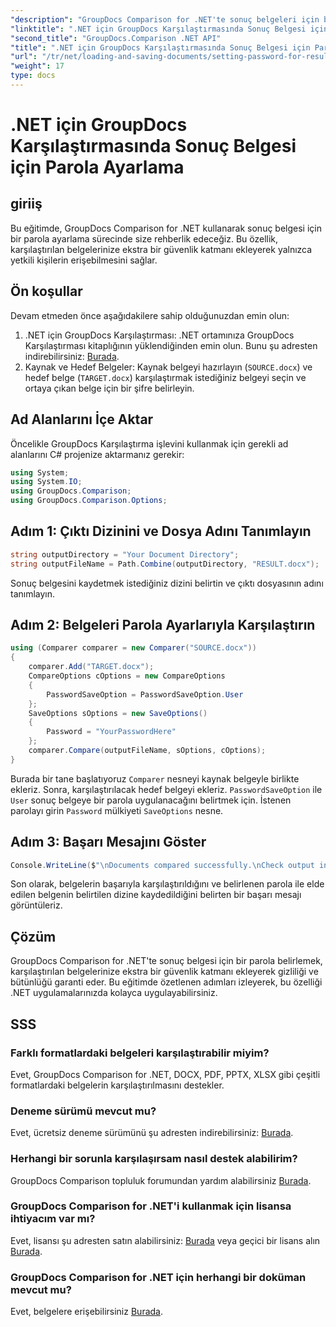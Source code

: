 ```yaml
---
"description": "GroupDocs Comparison for .NET'te sonuç belgeleri için bir parola ayarlamayı öğrenin. Güvenliği artırın ve karşılaştırılan dosyalarınızı koruyun."
"linktitle": ".NET için GroupDocs Karşılaştırmasında Sonuç Belgesi için Parola Ayarlama"
"second_title": "GroupDocs.Comparison .NET API"
"title": ".NET için GroupDocs Karşılaştırmasında Sonuç Belgesi için Parola Ayarlama"
"url": "/tr/net/loading-and-saving-documents/setting-password-for-resultant-document/"
"weight": 17
type: docs
---
```

# .NET için GroupDocs Karşılaştırmasında Sonuç Belgesi için Parola Ayarlama

## giriiş
Bu eğitimde, GroupDocs Comparison for .NET kullanarak sonuç belgesi için bir parola ayarlama sürecinde size rehberlik edeceğiz. Bu özellik, karşılaştırılan belgelerinize ekstra bir güvenlik katmanı ekleyerek yalnızca yetkili kişilerin erişebilmesini sağlar.
## Ön koşullar
Devam etmeden önce aşağıdakilere sahip olduğunuzdan emin olun:
1. .NET için GroupDocs Karşılaştırması: .NET ortamınıza GroupDocs Karşılaştırması kitaplığının yüklendiğinden emin olun. Bunu şu adresten indirebilirsiniz: [Burada](https://releases.groupdocs.com/comparison/net/).
2. Kaynak ve Hedef Belgeler: Kaynak belgeyi hazırlayın (`SOURCE.docx`) ve hedef belge (`TARGET.docx`) karşılaştırmak istediğiniz belgeyi seçin ve ortaya çıkan belge için bir şifre belirleyin.

## Ad Alanlarını İçe Aktar
Öncelikle GroupDocs Karşılaştırma işlevini kullanmak için gerekli ad alanlarını C# projenize aktarmanız gerekir:
```csharp
using System;
using System.IO;
using GroupDocs.Comparison;
using GroupDocs.Comparison.Options;
```
## Adım 1: Çıktı Dizinini ve Dosya Adını Tanımlayın
```csharp
string outputDirectory = "Your Document Directory";
string outputFileName = Path.Combine(outputDirectory, "RESULT.docx");
```
Sonuç belgesini kaydetmek istediğiniz dizini belirtin ve çıktı dosyasının adını tanımlayın.
## Adım 2: Belgeleri Parola Ayarlarıyla Karşılaştırın
```csharp
using (Comparer comparer = new Comparer("SOURCE.docx"))
{
    comparer.Add("TARGET.docx");
    CompareOptions cOptions = new CompareOptions
    {
        PasswordSaveOption = PasswordSaveOption.User
    };
    SaveOptions sOptions = new SaveOptions()
    {
        Password = "YourPasswordHere"
    };
    comparer.Compare(outputFileName, sOptions, cOptions);
}
```
Burada bir tane başlatıyoruz `Comparer` nesneyi kaynak belgeyle birlikte ekleriz. Sonra, karşılaştırılacak hedef belgeyi ekleriz. `PasswordSaveOption` ile `User` sonuç belgeye bir parola uygulanacağını belirtmek için. İstenen parolayı girin `Password` mülkiyeti `SaveOptions` nesne.
## Adım 3: Başarı Mesajını Göster
```csharp
Console.WriteLine($"\nDocuments compared successfully.\nCheck output in {outputDirectory}.");
```
Son olarak, belgelerin başarıyla karşılaştırıldığını ve belirlenen parola ile elde edilen belgenin belirtilen dizine kaydedildiğini belirten bir başarı mesajı görüntüleriz.

## Çözüm
GroupDocs Comparison for .NET'te sonuç belgesi için bir parola belirlemek, karşılaştırılan belgelerinize ekstra bir güvenlik katmanı ekleyerek gizliliği ve bütünlüğü garanti eder. Bu eğitimde özetlenen adımları izleyerek, bu özelliği .NET uygulamalarınızda kolayca uygulayabilirsiniz.
## SSS
### Farklı formatlardaki belgeleri karşılaştırabilir miyim?
Evet, GroupDocs Comparison for .NET, DOCX, PDF, PPTX, XLSX gibi çeşitli formatlardaki belgelerin karşılaştırılmasını destekler.
### Deneme sürümü mevcut mu?
Evet, ücretsiz deneme sürümünü şu adresten indirebilirsiniz: [Burada](https://releases.groupdocs.com/).
### Herhangi bir sorunla karşılaşırsam nasıl destek alabilirim?
GroupDocs Comparison topluluk forumundan yardım alabilirsiniz [Burada](https://forum.groupdocs.com/c/comparison/12).
### GroupDocs Comparison for .NET'i kullanmak için lisansa ihtiyacım var mı?
Evet, lisansı şu adresten satın alabilirsiniz: [Burada](https://purchase.groupdocs.com/buy) veya geçici bir lisans alın [Burada](https://purchase.groupdocs.com/temporary-license/).
### GroupDocs Comparison for .NET için herhangi bir doküman mevcut mu?
Evet, belgelere erişebilirsiniz [Burada](https://tutorials.groupdocs.com/comparison/net/).